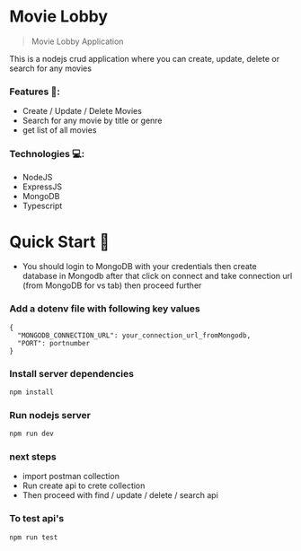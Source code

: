 # Movie Lobby

> Movie Lobby Application

This is a nodejs crud application where you can create, update, delete or search for any movies

### Features 🔐:

- Create / Update / Delete Movies
- Search for any movie by title or genre
- get list of all movies 

### Technologies 💻:

- NodeJS
- ExpressJS
- MongoDB
- Typescript

# Quick Start 🚀

- You should login to MongoDB with your credentials then create database in Mongodb after that click on connect and take connection url (from MongoDB for vs tab) then proceed further 

### Add a dotenv file with following key values

```
{
  "MONGODB_CONNECTION_URL": your_connection_url_fromMongodb,
  "PORT": portnumber
}
```

### Install server dependencies

```bash
npm install
```

### Run nodejs server

```bash
npm run dev
```

### next steps 
- import postman collection
- Run create api to crete collection
- Then proceed with find / update / delete / search api


### To test api's

```bash
npm run test
```

